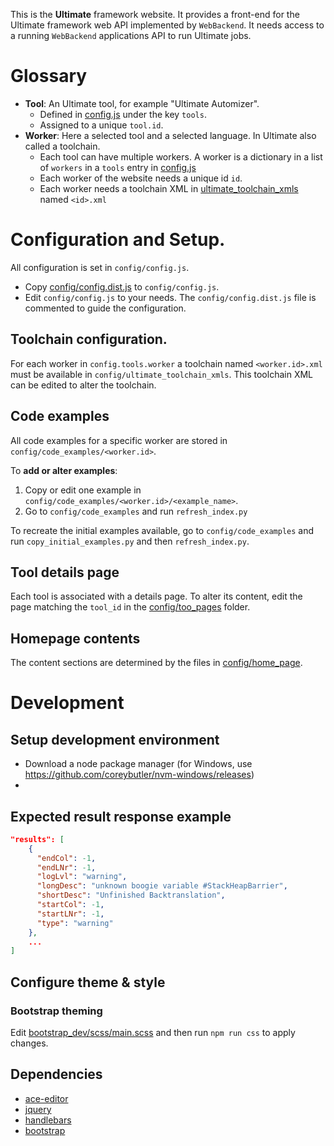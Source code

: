 This is the **Ultimate** framework website. It provides a front-end for the Ultimate framework web API implemented by ``WebBackend``.
It needs access to a running ``WebBackend`` applications API to run Ultimate jobs.

# Glossary
* **Tool**: An Ultimate tool, for example "Ultimate Automizer".
  * Defined in [config.js](config/config.js) under the key `tools`.
  * Assigned to a unique `tool.id`.
* **Worker**: Here a selected tool and a selected language. In Ultimate also called a toolchain.
  * Each tool can have multiple workers. A worker is a dictionary in a list of `workers` in a `tools` entry in [config.js](config/config.js)
  * Each worker of the website needs a unique id `id`.
  * Each worker needs a toolchain XML in [ultimate_toolchain_xmls](config/ultimate_toolchain_xmls) named `<id>.xml`

# Configuration and Setup.
All configuration is set in `config/config.js`.
* Copy [config/config.dist.js](config/config.dist.js) to `config/config.js`.
* Edit `config/config.js` to your needs. The `config/config.dist.js` file is commented to guide the configuration.

## Toolchain configuration.
For each worker in `config.tools.worker` a toolchain named `<worker.id>.xml` must be available in
`config/ultimate_toolchain_xmls`. This toolchain XML can be edited to alter the toolchain.

## Code examples
All code examples for a specific worker are stored in `config/code_examples/<worker.id>`.

To **add or alter examples**:
1. Copy or edit one example in `config/code_examples/<worker.id>/<example_name>`.
2. Go to `config/code_examples` and run `refresh_index.py`

To recreate the initial examples available, go to `config/code_examples` and run `copy_initial_examples.py` and then
 `refresh_index.py`.

## Tool details page
Each tool is associated with a details page. To alter its content, edit the page matching the `tool_id` in the
[config/too_pages](config/tool_pages) folder.

## Homepage contents
The content sections are determined by the files in [config/home_page](config/home_page).

# Development

## Setup development environment
* Download a node package manager (for Windows, use https://github.com/coreybutler/nvm-windows/releases)
* 
## Expected result response example
```json
"results": [
    {
      "endCol": -1,
      "endLNr": -1,
      "logLvl": "warning",
      "longDesc": "unknown boogie variable #StackHeapBarrier",
      "shortDesc": "Unfinished Backtranslation",
      "startCol": -1,
      "startLNr": -1,
      "type": "warning"
    },
    ...
]
```

## Configure theme & style
### Bootstrap theming
Edit [bootstrap_dev/scss/main.scss](bootstrap_dev/scss/main.scss) and then run `npm run css` to apply changes.

## Dependencies
* [ace-editor](https://ace.c9.io/)
* [jquery](https://jquery.com/)
* [handlebars](https://handlebarsjs.com/)
* [bootstrap](https://getbootstrap.com/)
